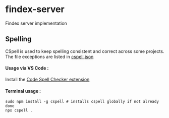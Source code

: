 # findex-server
Findex server implementation


## Spelling

CSpell is used to keep spelling consistent and correct across some projects. The file exceptions are listed in [cspell.json](/home/cosmian/Desktop/repos/findex-server/cspell.json)

#### Usage via VS Code :

Install the [Code Spell Checker extension](https://marketplace.visualstudio.com/items?itemName=streetsidesoftware.code-spell-checker)

#### Terminal usage :
```
sudo npm install -g cspell # installs cspell globally if not already done
npx cspell .
```
